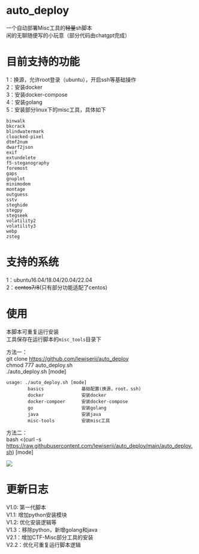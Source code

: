 # auto_deploy

一个自动部署Misc工具的~~轻量~~sh脚本</br>
闲的无聊随便写的小玩意（部分代码由chatgpt完成）


# 目前支持的功能

1：换源，允许root登录（ubuntu），开启ssh等基础操作</br>
2：安装docker</br>
3：安装docker-compose</br>
4：安装golang</br>
5：安装部分linux下的misc工具，具体如下</br>

```text
binwalk
bkcrack
blindwatermark
cloacked-pixel
dtmf2num
dwarf2json
exif
extundelete
f5-steganography
foremost
gaps
gnuplot
minimodem
montage
outguess
sstv
steghide
stegpy
stegseek
volatility2
volatility3
webp
zsteg
```



# 支持的系统

1：ubuntu16.04/18.04/20.04/22.04</br>
2：~~centos7/8~~(只有部分功能适配了centos)</br>


# 使用

本脚本可重复运行安装</br>
工具保存在运行脚本的`misc_tools`目录下</br>


方法一：</br>
git clone https://github.com/lewiserii/auto_deploy</br>
chmod 777 auto_deploy.sh</br>
./auto_deploy.sh [mode]

```shell
usage: ./auto_deploy.sh [mode]
        basics              基础配置(换源，root，ssh)
        docker              安装docker
        docker-compoer      安装docker-compose
        go                  安装golang
        java                安装java
        misc-tools          安装misc工具
```

方法二：</br>
bash <(curl -s https://raw.githubusercontent.com/lewiserii/auto_deploy/main/auto_deploy.sh) [mode]

![](https://lewiserii.oss-cn-hangzhou.aliyuncs.com/auto_deploy/auto_deploy.gif)

# 更新日志
V1.0: 第一代脚本</br>
V1.1: 增加python安装模块</br>
V1.2: 优化安装逻辑等</br>
V1.3：移除python，新增golang和java</br>
V2.1：增加CTF-Misc部分工具的安装</br>
V2.2：优化可重复运行脚本逻辑</br>
